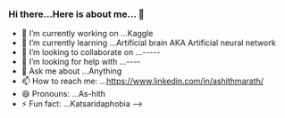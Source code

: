 ### Hi there...Here is about me... 👋


- 🔭 I’m currently working on ...Kaggle
- 🌱 I’m currently learning ...Artificial brain AKA Artificial neural network
- 👯 I’m looking to collaborate on ...-----
- 🤔 I’m looking for help with ...----
- 💬 Ask me about ...Anything
- 📫 How to reach me: ...https://www.linkedin.com/in/ashithmarath/
- 😄 Pronouns: ...As-hith
- ⚡ Fun fact: ...Katsaridaphobia
-->

